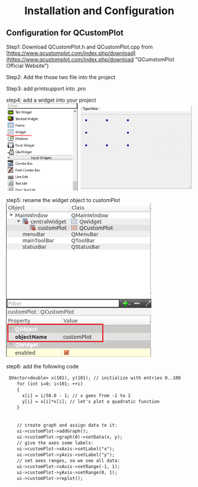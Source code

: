 # <center> Installation and Configuration </center>
## Configuration for QCustomPlot
Step1: Download QCustomPlot.h and QCustomPlot.cpp from
[https://www.qcustomplot.com/index.php/download](https://www.qcustomplot.com/index.php/download "QCumstomPlot Official Website")  

Step2: Add the those two file into the project
  
Step3: add printsupport into .pro

step4: add a widget into your project  
![](step_4.png)  

step5: rename the widget object to customPlot  
![](step_5.png)  

step6: add the following code  
```
 QVector<double> x(101), y(101); // initialize with entries 0..100
    for (int i=0; i<101; ++i)
    {
      x[i] = i/50.0 - 1; // x goes from -1 to 1
      y[i] = x[i]*x[i]; // let's plot a quadratic function
    }


    // create graph and assign data to it:
    ui->customPlot->addGraph();
    ui->customPlot->graph(0)->setData(x, y);
    // give the axes some labels:
    ui->customPlot->xAxis->setLabel("x");
    ui->customPlot->yAxis->setLabel("y");
    // set axes ranges, so we see all data:
    ui->customPlot->xAxis->setRange(-1, 1);
    ui->customPlot->yAxis->setRange(0, 1);
    ui->customPlot->replot();
```


